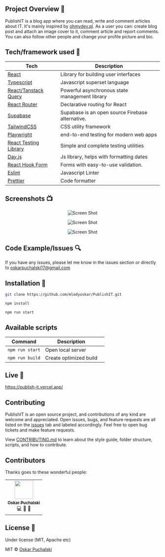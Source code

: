 ## Project Overview 🎉

PublishIT is a blog app where you can read, write and comment articles about IT.
It's mainly inspired by [ohmydev.pl](https://www.ohmydev.pl/). As a user you can: create blog post and attach an image cover to it, comment article and report comments. You can also follow other people and change your profile picture and bio.

## Tech/framework used 🔧

| Tech                                                    | Description                                      |
| ------------------------------------------------------- | ------------------------------------------------ |
| [React](https://reactjs.org/)                           | Library for building user interfaces             |
| [Typescript](https://www.typescriptlang.org/)           | Javascript superset language                     |
| [React/Tanstack Query](https://tanstack.com/query/v4/)  | Powerful asynchronous state management library   |
| [React Router](https://reacttraining.com/react-router/) | Declarative routing for React                    |
| [Supabase](https://supabase.com/)                       | Supabase is an open source Firebase alternative. |
| [TailwindCSS](https://tailwindcss.com/)                 | CSS utility framework                            |
| [Playwright](https://playwright.dev/)                   | end-to-end testing for modern web apps           |
| [React Testing Library](https://testing-library.com/)   | Simple and complete testing utilities            |
| [Day.js](https://day.js.org/)                           | Js library, helps with formatting dates          |
| [React Hook Form](https://react-hook-form.com/)         | Forms with easy-to-use validation.               |
| [Eslint](https://eslint.org/)                           | Javascript Linter                                |
| [Prettier](https://prettier.io/)                        | Code formatter                                   |

## Screenshots 📺

<p align="center">
    <img src="https://i.ibb.co/5KQdpK5/1.png.png" alt="Screen Shot">
</p>

<p align="center">
    <img src="https://i.ibb.co/9ZVnbW1/s.png" alt="Screen Shot">
</p>

<p align="center">
    <img src="https://i.ibb.co/ZmH59nL/Group-3.png" alt="Screen Shot">
</p>

## Code Example/Issues 🔍

If you have any issues, please let me know in the issues section or directly to oskarpuchalski17@gmail.com

## Installation 💾

```bash
git clone https://github.com/mlodyoskar/PublishIT.git

npm install

npm run start

```

## Available scripts

| Command         | Description            |     |
| --------------- | ---------------------- | --- |
| `npm run start` | Open local server      |     |
| `npm run build` | Create optimized build |     |

## Live 📍

<a href="https://publish-it.vercel.app/">https://publish-it.vercel.app/</a>

## Contributing

PublishIT is an open source project, and contributions of any kind are welcome and appreciated. Open issues, bugs, and feature requests are all listed on the [issues](https://github.com/mlodyoskar/PublishIT/issues) tab and labeled accordingly. Feel free to open bug tickets and make feature requests.

View [CONTRIBUTING.md](CONTRIBUTING.md) to learn about the style guide, folder structure, scripts, and how to contribute.

## Contributors

Thanks goes to these wonderful people:

<!-- ALL-CONTRIBUTORS-LIST:START - Do not remove or modify this section -->
<!-- prettier-ignore-start -->
<!-- markdownlint-disable -->

<table>
  <tr>
    <td align="center"><img width="60px" src="https://avatars.githubusercontent.com/u/45982530?v=4" /><a href="https://avatars.githubusercontent.com/u/45982530?v=4" width="50px;" alt=""/><br /><sub><b>Oskar Puchalski</b></sub></a><br /><a title="Code">💻</a> <a  title="Ideas, Planning, & Feedback">🤔</a> <a title="Bug reports">🐛</a></td>
  </tr>
  
</table>

<!-- markdownlint-enable -->
<!-- prettier-ignore-end -->

<!-- ALL-CONTRIBUTORS-LIST:END -->

## License 🔱

Under license (MIT, Apache etc)

MIT © [Oskar Puchalski]()
